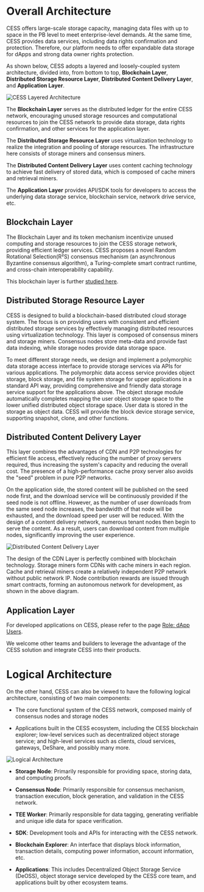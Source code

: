 # Overall Architecture

CESS offers large-scale storage capacity, managing data files with up to space in the PB level to meet enterprise-level demands. At the same time, CESS provides data services, including data rights confirmation and protection. Therefore, our platform needs to offer expandable data storage for dApps and strong data owner rights protection.

As shown below, CESS adopts a layered and loosely-coupled system architecture, divided into, from bottom to top, **Blockchain Layer**, **Distributed Storage Resource Layer**, **Distributed Content Delivery Layer**, and **Application Layer**.

![CESS Layered Architecture](../assets/concepts/system-architecture/layered-system-architecture.png)

The **Blockchain Layer** serves as the distributed ledger for the entire CESS network, encouraging unused storage resources and computational resources to join the CESS network to provide data storage, data rights confirmation, and other services for the application layer.

The **Distributed Storage Resource Layer** uses virtualization technology to realize the integration and pooling of storage resources. The infrastructure here consists of storage miners and consensus miners.

The **Distributed Content Delivery Layer** uses content caching technology to achieve fast delivery of stored data, which is composed of cache miners and retrieval miners.

The **Application Layer** provides API/SDK tools for developers to access the underlying data storage service, blockchain service, network drive service, etc.

## Blockchain Layer

The Blockchain Layer and its token mechanism incentivize unused computing and storage resources to join the CESS storage network, providing efficient ledger services. CESS proposes a novel Random Rotational Selection(R²S) consensus mechanism (an asynchronous Byzantine consensus algorithm), a Turing-complete smart contract runtime, and cross-chain interoperability capability.

This blockchain layer is further [studied here](blockchain-arch.md).

## Distributed Storage Resource Layer

CESS is designed to build a blockchain-based distributed cloud storage system. The focus is on providing users with consistent and efficient distributed storage services by effectively managing distributed resources using virtualization technology. This layer is composed of consensus miners and storage miners. Consensus nodes store meta-data and provide fast data indexing, while storage nodes provide data storage space.

To meet different storage needs, we design and implement a polymorphic data storage access interface to provide storage services via APIs for various applications. The polymorphic data access service provides object storage, block storage, and file system storage for upper applications in a standard API way, providing comprehensive and friendly data storage service support for the applications above. The object storage module automatically completes mapping the user object storage space to the lower unified distributed object storage space. User data is stored in the storage as object data. CESS will provide the block device storage service, supporting snapshot, clone, and other functions.

## Distributed Content Delivery Layer

This layer combines the advantages of CDN and P2P technologies for efficient file access, effectively reducing the number of proxy servers required, thus increasing the system's capacity and reducing the overall cost. The presence of a high-performance cache proxy server also avoids the "seed" problem in pure P2P networks.

On the application side, the stored content will be published on the seed node first, and the download service will be continuously provided if the seed node is not offline. However, as the number of user downloads from the same seed node increases, the bandwidth of that node will be exhausted, and the download speed per user will be reduced. With the design of a content delivery network, numerous tenant nodes then begin to serve the content. As a result, users can download content from multiple nodes, significantly improving the user experience.

![Distributed Content Delivery Layer](../assets/concepts/system-architecture/distributed-cdn.png)

The design of the CDN Layer is perfectly combined with blockchain technology. Storage miners form CDNs with cache miners in each region. Cache and retrieval miners create a relatively independent P2P network without public network IP. Node contribution rewards are issued through smart contracts, forming an autonomous network for development, as shown in the above diagram.

## Application Layer

For developed applications on CESS, please refer to the page [Role: dApp Users](../user).

We welcome other teams and builders to leverage the advantage of the CESS solution and integrate CESS into their products.

# Logical Architecture

On the other hand, CESS can also be viewed to have the following logical architecture, consisting of two main components:

- The core functional system of the CESS network, composed mainly of consensus nodes and storage nodes

- Applications built in the CESS ecosystem, including the CESS blockchain explorer; low-level services such as decentralized object storage service; and high-level services such as clients, cloud services, gateways, DeShare, and possibly many more.

![Logical Architecture](../assets/concepts/system-architecture/logical-structure.png)

- **Storage Node**: Primarily responsible for providing space, storing data, and computing proofs.

- **Consensus Node**: Primarily responsible for consensus mechanism, transaction execution, block generation, and validation in the CESS network.

- **TEE Worker**: Primarily responsible for data tagging, generating verifiable and unique idle data for space verification.

- **SDK**: Development tools and APIs for interacting with the CESS network.

- **Blockchain Explorer**: An interface that displays block information, transaction details, computing power information, account information, etc.

- **Applications**: This includes Decentralized Object Storage Service (DeOSS), object storage service developed by the CESS core team, and applications built by other ecosystem teams.
